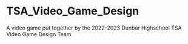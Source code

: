 # TSA_Video_Game_Design
A video game put together by the 2022-2023 Dunbar Highschool TSA Video Game Design Team
